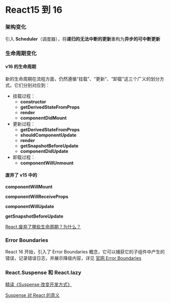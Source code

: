 # React15 到 16

### 架构变化

引入 **Scheduler**（调度器），将**递归的无法中断的更新**重构为**异步的可中断更新**

### 生命周期变化

#### v16 的生命周期

新的生命周期在流程方面，仍然遵循“挂载”、“更新”、“卸载”这三个广义的划分方式。它们分别对应到：

- 挂载过程：
  - **constructor**
  - **getDerivedStateFromProps**
  - **render**
  - **componentDidMount**
- 更新过程：
  - **getDerivedStateFromProps**
  - **shouldComponentUpdate**
  - **render**
  - **getSnapshotBeforeUpdate**
  - **componentDidUpdate**
- 卸载过程：
  - **componentWillUnmount**

#### 废弃了 v15 中的

**componentWillMount**

**componentWillReceiveProps**

**componentWillUpdate**

**getSnapshotBeforeUpdate**

[React 废弃了哪些生命周期？为什么？](https://juejin.cn/post/6941546135827775525#heading-55)

### Error Boundaries

React 16 开始，引入了 Error Boundaries 概念，它可以捕获它的子组件中产生的错误，记录错误日志，并展示降级内容，详见 [官网 Error Boundaries](https://zh-hans.reactjs.org/docs/error-boundaries.html#introducing-error-boundaries)

### React.Suspense 和 React.lazy

[精读《Suspense 改变开发方式》](https://juejin.cn/post/6844904093463363591)

[Suspense 对 React 的意义](https://juejin.cn/post/7062188906464149518)
